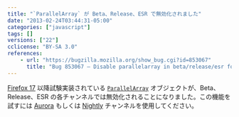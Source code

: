 ```yaml
---
title: "`ParallelArray` が Beta、Release、ESR で無効化されました"
date: "2013-02-24T03:44:31-05:00"
categories: ["javascript"]
tags: []
versions: ["22"]
cclicense: "BY-SA 3.0"
references:
    - url: "https://bugzilla.mozilla.org/show_bug.cgi?id=853067"
      title: "Bug 853067 – Disable parallelarray in beta/release/esr for now"
---
```

[Firefox 17](https://developer.mozilla.org/ja/docs/Firefox_17_for_developers) 以降試験実装されている [`ParallelArray`](https://developer.mozilla.org/ja/docs/Web/JavaScript/Reference/Global_Objects/ParallelArray) オブジェクトが、Beta、Release、ESR の各チャンネルでは無効化されることになりました。この機能を試すには [Aurora](https://www.mozilla.org/ja/firefox/aurora/) もしくは [Nightly](https://nightly.mozilla.org/) チャンネルを使用してください。
